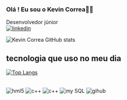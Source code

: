 ### Olá ! Eu sou o Kevin Correa👾🤖
 Desenvolvedor júnior<br/>
[![linkedin](https://img.shields.io/badge/LinkedIn-0077B5?style=for-the-badge&logo=linkedin&logoColor=white)](https://www.linkedin.com/in/kevin-correa-06a4a0279) <br/>
 
![Kevin Correa GitHub stats](https://github-readme-stats.vercel.app/api?username=KevinCorrea1&show_icons=true&theme=onedark)

## tecnologia que uso no meu dia
[![Top Langs](https://github-readme-stats.vercel.app/api/top-langs/?username=KevinCorrea1)](https://github.com/KevinCorrea1/github-readme-stats)
<div style="display: inline_block"> <br/>
<img align="center" alt="hml5" src="https://img.shields.io/badge/HTML5-E34F26?style=for-the-badge&logo=html5&logoColor=white" />
<img align="center" alt="c++" src="https://img.shields.io/badge/CSS-239120?&style=for-the-badge&logo=css3&logoColor=white" />
<img align="center" alt="c++" src="https://img.shields.io/badge/C%2B%2B-00599C?style=for-the-badge&logo=c%2B%2B&logoColor=white" />
<img align="center" alt="my SQL" src="https://img.shields.io/badge/MySQL-00000F?style=for-the-badge&logo=mysql&logoColor=white" />
 <img align="center" alt="gihub" src="https://img.shields.io/badge/GitHub-100000?style=for-the-badge&logo=github&logoColor=white" />
 </div>
 
